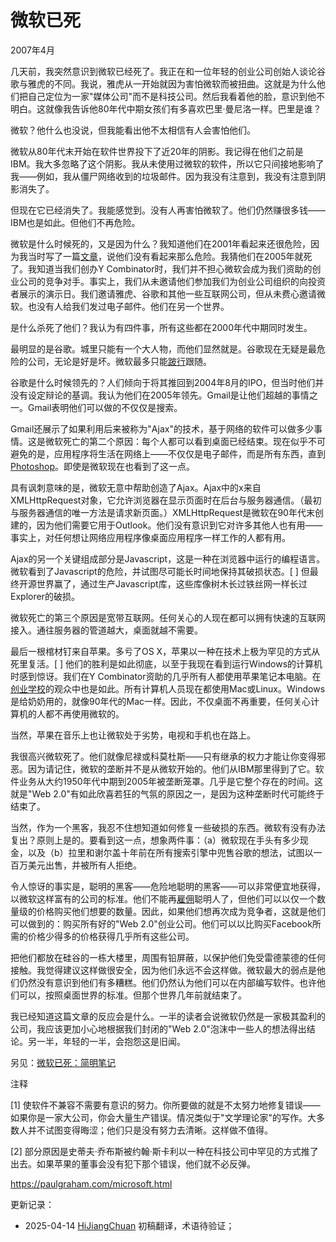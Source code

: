 


# 微软已死

2007年4月

几天前，我突然意识到微软已经死了。我正在和一位年轻的创业公司创始人谈论谷歌与雅虎的不同。我说，雅虎从一开始就因为害怕微软而被扭曲。这就是为什么他们把自己定位为一家"媒体公司"而不是科技公司。然后我看着他的脸，意识到他不明白。这就像我告诉他80年代中期女孩们有多喜欢巴里·曼尼洛一样。巴里是谁？

微软？他什么也没说，但我能看出他不太相信有人会害怕他们。

微软从80年代末开始在软件世界投下了近20年的阴影。我记得在他们之前是IBM。我大多忽略了这个阴影。我从未使用过微软的软件，所以它只间接地影响了我——例如，我从僵尸网络收到的垃圾邮件。因为我没有注意到，我没有注意到阴影消失了。

但现在它已经消失了。我能感觉到。没有人再害怕微软了。他们仍然赚很多钱——IBM也是如此。但他们不再危险。

微软是什么时候死的，又是因为什么？我知道他们在2001年看起来还很危险，因为我当时写了一篇[文章](https://paulgraham.com/road.html)，说他们没有看起来那么危险。我猜他们在2005年就死了。我知道当我们创办Y Combinator时，我们并不担心微软会成为我们资助的创业公司的竞争对手。事实上，我们从未邀请他们参加我们为创业公司组织的向投资者展示的演示日。我们邀请雅虎、谷歌和其他一些互联网公司，但从未费心邀请微软。也没有人给我们发过电子邮件。他们在另一个世界。

是什么杀死了他们？我认为有四件事，所有这些都在2000年代中期同时发生。

最明显的是谷歌。城里只能有一个大人物，而他们显然就是。谷歌现在无疑是最危险的公司，无论是好是坏。微软最多只能[跛行](http://live.com)跟随。

谷歌是什么时候领先的？人们倾向于将其推回到2004年8月的IPO，但当时他们并没有设定辩论的基调。我认为他们在2005年领先。Gmail是让他们超越的事情之一。Gmail表明他们可以做的不仅仅是搜索。

Gmail还展示了如果利用后来被称为"Ajax"的技术，基于网络的软件可以做多少事情。这是微软死亡的第二个原因：每个人都可以看到桌面已经结束。现在似乎不可避免的是，应用程序将生活在网络上——不仅仅是电子邮件，而是所有东西，直到[Photoshop](http://snipshot.com)。即使是微软现在也看到了这一点。

具有讽刺意味的是，微软无意中帮助创造了Ajax。Ajax中的x来自XMLHttpRequest对象，它允许浏览器在显示页面时在后台与服务器通信。（最初与服务器通信的唯一方法是请求新页面。）XMLHttpRequest是微软在90年代末创建的，因为他们需要它用于Outlook。他们没有意识到它对许多其他人也有用——事实上，对任何想让网络应用程序像桌面应用程序一样工作的人都有用。

Ajax的另一个关键组成部分是Javascript，这是一种在浏览器中运行的编程语言。微软看到了Javascript的危险，并试图尽可能长时间地保持其破损状态。[ ] 但最终开源世界赢了，通过生产Javascript库，这些库像树木长过铁丝网一样长过Explorer的破损。

微软死亡的第三个原因是宽带互联网。任何关心的人现在都可以拥有快速的互联网接入。通往服务器的管道越大，桌面就越不需要。

最后一根棺材钉来自苹果。多亏了OS X，苹果以一种在技术上极为罕见的方式从死里复活。[ ] 他们的胜利是如此彻底，以至于我现在看到运行Windows的计算机时感到惊讶。我们在Y Combinator资助的几乎所有人都使用苹果笔记本电脑。在[创业学校](http://www.bosstalks.com/StartupSchool2007/all_macs_and_all_writing.jpg)的观众中也是如此。所有计算机人员现在都使用Mac或Linux。Windows是给奶奶用的，就像90年代的Mac一样。因此，不仅桌面不再重要，任何关心计算机的人都不再使用微软的。

当然，苹果在音乐上也让微软处于劣势，电视和手机也在路上。

我很高兴微软死了。他们就像尼禄或科莫杜斯——只有继承的权力才能让你变得邪恶。因为请记住，微软的垄断并不是从微软开始的。他们从IBM那里得到了它。软件业务从大约1950年代中期到2005年被垄断笼罩。几乎是它整个存在的时间。这就是"Web 2.0"有如此欣喜若狂的气氛的原因之一，是因为这种垄断时代可能终于结束了。

当然，作为一个黑客，我忍不住想知道如何修复一些破损的东西。微软有没有办法复出？原则上是的。要看到这一点，想象两件事：（a）微软现在手头有多少现金，以及（b）拉里和谢尔盖十年前在所有搜索引擎中兜售谷歌的想法，试图以一百万美元出售，并被所有人拒绝。

令人惊讶的事实是，聪明的黑客——危险地聪明的黑客——可以非常便宜地获得，以微软这样富有的公司的标准。他们不能再[雇佣](https://paulgraham.com/hiring.html)聪明人了，但他们可以以仅一个数量级的价格购买他们想要的数量。因此，如果他们想再次成为竞争者，这就是他们可以做到的：购买所有好的"Web 2.0"创业公司。他们可以以比购买Facebook所需的价格少得多的价格获得几乎所有这些公司。

把他们都放在硅谷的一栋大楼里，周围有铅屏蔽，以保护他们免受雷德蒙德的任何接触。我觉得建议这样做很安全，因为他们永远不会这样做。微软最大的弱点是他们仍然没有意识到他们有多糟糕。他们仍然认为他们可以在内部编写软件。也许他们可以，按照桌面世界的标准。但那个世界几年前就结束了。

我已经知道这篇文章的反应会是什么。一半的读者会说微软仍然是一家极其盈利的公司，我应该更加小心地根据我们封闭的"Web 2.0"泡沫中一些人的想法得出结论。另一半，年轻的一半，会抱怨这是旧闻。

另见：[微软已死：简明笔记](https://paulgraham.com/cliffsnotes.html)

注释

[1] 使软件不兼容不需要有意识的努力。你所要做的就是不太努力地修复错误——如果你是一家大公司，你会大量生产错误。情况类似于"文学理论家"的写作。大多数人并不试图变得晦涩；他们只是没有努力去清晰。这样做不值得。

[2] 部分原因是史蒂夫·乔布斯被约翰·斯卡利以一种在科技公司中罕见的方式推了出去。如果苹果的董事会没有犯下那个错误，他们就不必反弹。

https://paulgraham.com/microsoft.html



更新记录：
- 2025-04-14 [HiJiangChuan](https://hijiangchuan.com) 初稿翻译，术语待验证； 
